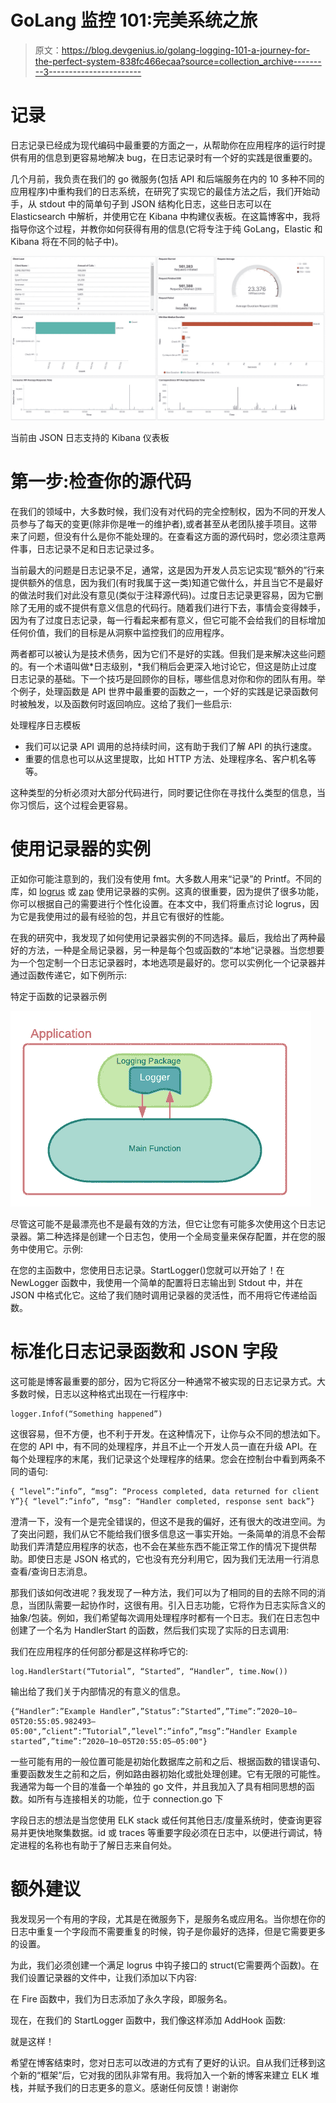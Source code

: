 # GoLang 监控 101:完美系统之旅

> 原文：<https://blog.devgenius.io/golang-logging-101-a-journey-for-the-perfect-system-838fc466ecaa?source=collection_archive---------3----------------------->

# 记录

日志记录已经成为现代编码中最重要的方面之一，从帮助你在应用程序的运行时提供有用的信息到更容易地解决 bug，在日志记录时有一个好的实践是很重要的。

几个月前，我负责在我们的 go 微服务(包括 API 和后端服务在内的 10 多种不同的应用程序)中重构我们的日志系统，在研究了实现它的最佳方法之后，我们开始动手，从 stdout 中的简单句子到 JSON 结构化日志，这些日志可以在 Elasticsearch 中解析，并使用它在 Kibana 中构建仪表板。在这篇博客中，我将指导你这个过程，并教你如何获得有用的信息(它将专注于纯 GoLang，Elastic 和 Kibana 将在不同的帖子中)。

![](img/42ecbbe1275bb4ce6f34d9d55765b818.png)

当前由 JSON 日志支持的 Kibana 仪表板

# 第一步:检查你的源代码

在我们的领域中，大多数时候，我们没有对代码的完全控制权，因为不同的开发人员参与了每天的变更(除非你是唯一的维护者),或者甚至从老团队接手项目。这带来了问题，但没有什么是你不能处理的。在查看这方面的源代码时，您必须注意两件事，日志记录不足和日志记录过多。

当前最大的问题是日志记录不足，通常，这是因为开发人员忘记实现“额外的”行来提供额外的信息，因为我们(有时我属于这一类)知道它做什么，并且当它不是最好的做法时我们对此没有意见(类似于注释源代码)。过度日志记录更容易，因为它删除了无用的或不提供有意义信息的代码行。随着我们进行下去，事情会变得棘手，因为有了过度日志记录，每一行看起来都有意义，但它可能不会给我们的目标增加任何价值，我们的目标是从洞察中监控我们的应用程序。

两者都可以被认为是技术债务，因为它们不是好的实践。但我们是来解决这些问题的。有一个术语叫做*日志级别，*我们稍后会更深入地讨论它，但这是防止过度日志记录的基础。下一个技巧是回顾你的目标，哪些信息对你和你的团队有用。举个例子，处理函数是 API 世界中最重要的函数之一，一个好的实践是记录函数何时被触发，以及函数何时返回响应。这给了我们一些启示:

处理程序日志模板

*   我们可以记录 API 调用的总持续时间，这有助于我们了解 API 的执行速度。
*   重要的信息也可以从这里提取，比如 HTTP 方法、处理程序名、客户机名等等。

这种类型的分析必须对大部分代码进行，同时要记住你在寻找什么类型的信息，当你习惯后，这个过程会更容易。

# 使用记录器的实例

正如你可能注意到的，我们没有使用 fmt。大多数人用来“记录”的 Printf。不同的库，如 [logrus](https://github.com/sirupsen/logrus) 或 [zap](https://github.com/uber-go/zap) 使用记录器的实例。这真的很重要，因为提供了很多功能，你可以根据自己的需要进行个性化设置。在本文中，我们将重点讨论 logrus，因为它是我使用过的最有经验的包，并且它有很好的性能。

在我的研究中，我发现了如何使用记录器实例的不同选择。最后，我给出了两种最好的方法，一种是全局记录器，另一种是每个包或函数的“本地”记录器。当您想要为一个包定制一个日志记录器时，本地选项是最好的。您可以实例化一个记录器并通过函数传递它，如下例所示:

特定于函数的记录器示例

![](img/2e29f66e6cb4e92136fddd5d2591b313.png)

尽管这可能不是最漂亮也不是最有效的方法，但它让您有可能多次使用这个日志记录器。第二种选择是创建一个日志包，使用一个全局变量来保存配置，并在您的服务中使用它。示例:

在您的主函数中，您使用日志记录。StartLogger()您就可以开始了！在 NewLogger 函数中，我使用一个简单的配置将日志输出到 Stdout 中，并在 JSON 中格式化它。这给了我们随时调用记录器的灵活性，而不用将它传递给函数。

# 标准化日志记录函数和 JSON 字段

这可能是博客最重要的部分，因为它将区分一种通常不被实现的日志记录方式。大多数时候，日志以这种格式出现在一行程序中:

```
logger.Infof(“Something happened”)
```

这很容易，但不方便，也不利于开发。在这种情况下，让你与众不同的想法如下。在您的 API 中，有不同的处理程序，并且不止一个开发人员一直在升级 API。在每个处理程序的末尾，我们记录这个处理程序的结果。您会在控制台中看到两条不同的语句:

```
{ “level”:”info”, “msg”: “Process completed, data returned for client Y”}{ “level”:”info”, “msg”: “Handler completed, response sent back”}
```

澄清一下，没有一个是完全错误的，但这不是我的偏好，还有很大的改进空间。为了突出问题，我们从它不能给我们很多信息这一事实开始。一条简单的消息不会帮助我们弄清楚应用程序的状态，也不会在某些东西不能正常工作的情况下提供帮助。即使日志是 JSON 格式的，它也没有充分利用它，因为我们无法用一行消息查看/查询日志消息。

那我们该如何改进呢？我发现了一种方法，我们可以为了相同的目的去除不同的消息，当团队需要一起协作时，这很有用。引入日志功能，它将作为日志实际含义的抽象/包装。例如，我们希望每次调用处理程序时都有一个日志。我们在日志包中创建了一个名为 HandlerStart 的函数，然后我们实现了实际的日志调用:

我们在应用程序的任何部分都是这样称呼它的:

```
log.HandlerStart(“Tutorial”, “Started”, “Handler”, time.Now())
```

输出给了我们关于内部情况的有意义的信息。

```
{“Handler”:”Example Handler”,”Status”:”Started”,”Time”:”2020–10–05T20:55:05.982493–05:00",”client”:”Tutorial”,”level”:”info”,”msg”:”Handler Example started”,”time”:”2020–10–05T20:55:05–05:00"}
```

一些可能有用的一般位置可能是初始化数据库之前和之后、根据函数的错误语句、重要函数发生之前和之后，例如路由器初始化或批处理创建。它有无限的可能性。我通常为每一个目的准备一个单独的 go 文件，并且我加入了具有相同思想的函数。如所有与连接相关的功能，位于 connection.go 下

字段日志的想法是当您使用 ELK stack 或任何其他日志/度量系统时，使查询更容易并更快地聚集数据。id 或 traces 等重要字段必须在日志中，以便进行调试，特定进程的名称也有助于了解日志来自何处。

# 额外建议

我发现另一个有用的字段，尤其是在微服务下，是服务名或应用名。当你想在你的日志中重复一个字段而不需要重复的时候，钩子是你最好的选择，但是它需要更多的设置。

为此，我们必须创建一个满足 logrus 中钩子接口的 struct(它需要两个函数)。在我们设置记录器的文件中，让我们添加以下内容:

在 Fire 函数中，我们为日志添加了永久字段，即服务名。

现在，在我们的 StartLogger 函数中，我们像这样添加 AddHook 函数:

就是这样！

希望在博客结束时，您对日志可以改进的方式有了更好的认识。自从我们迁移到这个新的“框架”后，它对我的团队非常有用。我将加入一个新的博客来建立 ELK 堆栈，并赋予我们的日志更多的意义。感谢任何反馈！谢谢你